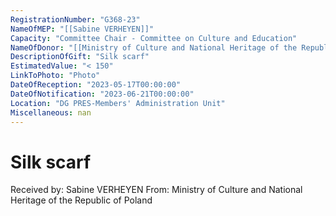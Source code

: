 ```yaml
---
RegistrationNumber: "G368-23"
NameOfMEP: "[[Sabine VERHEYEN]]"
Capacity: "Committee Chair - Committee on Culture and Education"
NameOfDonor: "[[Ministry of Culture and National Heritage of the Republic of Poland]]"
DescriptionOfGift: "Silk scarf"
EstimatedValue: "< 150"
LinkToPhoto: "Photo"
DateOfReception: "2023-05-17T00:00:00"
DateOfNotification: "2023-06-21T00:00:00"
Location: "DG PRES-Members' Administration Unit"
Miscellaneous: nan
---
```


# Silk scarf

Received by: Sabine VERHEYEN
From: Ministry of Culture and National Heritage of the Republic of Poland
